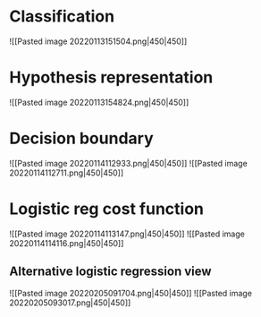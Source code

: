 # Classification
![[Pasted image 20220113151504.png|450|450]]
# Hypothesis representation
![[Pasted image 20220113154824.png|450|450]]
# Decision boundary
![[Pasted image 20220114112933.png|450|450]]
![[Pasted image 20220114112711.png|450|450]]
# Logistic reg cost function
![[Pasted image 20220114113147.png|450|450]]
![[Pasted image 20220114114116.png|450|450]]

## Alternative logistic regression view
![[Pasted image 20220205091704.png|450|450]]
![[Pasted image 20220205093017.png|450|450]]